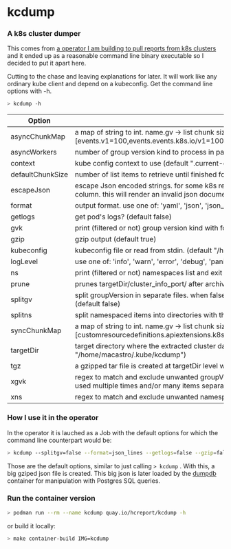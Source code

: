 # kcdump
### A k8s cluster dumper

This comes from [a operator I am building to pull reports from k8s clusters](https://github.com/mauricioscastro/hcreport/tree/dev) and it ended up as a reasonable command line binary executable so I decided to put it apart here. 

Cutting to the chase and leaving explanations for later. It will work like any ordinary kube client and depend on a kubeconfig. Get the command line options with -h.

```bash
> kcdump -h
```

| Option | Description |
| ----------- | ----------- |
| asyncChunkMap | a map of string to int. name.gv -> list chunk size. for the resources acquired in parallel with the desired chunk size. see --defaultChunkSize and --asyncWorkers (default [events.v1=100,events.events.k8s.io/v1=100]) |
| asyncWorkers | number of group version kind to process in parallel (default 10) |
| context | kube config context to use (default ".current-context") |
| defaultChunkSize | number of list items to retrieve until finished for all async workers (default 25) |
| escapeJson | escape Json encoded strings. for some k8s resources , Json encoded content can be found inside values of certain keys and this would break the db bulk load process for a json column. this will render an invalid json document since it's going to have its strings doubly escaped if special chars are found, \t \n ... (default true) |
| format | output format. use one of: 'yaml', 'json', 'json_pretty', 'json_lines', 'json_lines_wrapped'. (default "json_lines") |
| getlogs | get pod's logs? (default false) |
| gvk | print (filtered or not) group version kind with format 'gv,k' and exit (default false) |
| gzip | gzip output (default true) |
| kubeconfig | kubeconfig file or read from stdin. (default "/home/macastro/.kube/config") |
| logLevel | use one of: 'info', 'warn', 'error', 'debug', 'panic', 'fatal' (default "error") |
| ns | print (filtered or not) namespaces list and exit (default false) |
| prune | prunes targetDir/cluster_info_port/ after archiving. implies tgz option. if tgz option is not used it does nothing (default false) |
| splitgv | split groupVersion in separate files. when false will force splitns=false. only -format 'yaml' or 'json_lines' accepted. ignores -tgz. a big file is created with everything inside (default false) |
| splitns | split namespaced items into directories with their namespace name (default false) |
| syncChunkMap | a map of string to int. name.gv -> list chunk size. for the resources acquired one by one with the desired chunk size before anything else. see --defaultChunkSize (default [customresourcedefinitions.apiextensions.k8s.io/v1=1,configmaps.v1=1,packagemanifests.packages.operators.coreos.com/v1=1,apirequestcounts.apiserver.openshift.io/v1=1]) |
| targetDir | target directory where the extracted cluster data goes. directory will be recreated from scratch. a sub directory named 'cluster_info_port' is created inside the targetDir. (default "/home/macastro/.kube/kcdump") |
| tgz | a gzipped tar file is created at targetDir level with its contents. will turn off gzip option (default false) |
| xgvk | regex to match and exclude unwanted groupVersion and kind. format is 'gv:k' where gv is regex to capture gv and k is regex to capture kind. ex: -xgvk "metrics.*:Pod.*". can be used multiple times and/or many items separated by comma -xgvk "metrics.*:Pod.*,.*:Event.*" |
| xns | regex to match and exclude unwanted namespaces. can be used multiple times and/or many items separated by comma -xns "open-.*,kube.*" |
### How I use it in the operator
In the operator it is lauched as a Job with the default options for which the command line counterpart would be:
```bash
> kcdump --splitgv=false --format=json_lines --getlogs=false --gzip=false --escapeJson=true
```
Those are the default options, similar to just calling `> kcdump` . With this, a big gziped json file is created. This big json is later loaded by the [dumpdb](./dumpdb/) container for manipulation with Postgres SQL queries.

### Run the container version
```bash
> podman run --rm --name kcdump quay.io/hcreport/kcdump -h
```
or build it locally:
```bash
> make container-build IMG=kcdump
```
